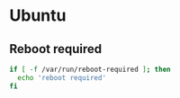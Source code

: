 # Ubuntu

## Reboot required

```bash
if [ -f /var/run/reboot-required ]; then
  echo 'reboot required'
fi
```
